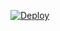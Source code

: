 



[![Deploy](https://www.herokucdn.com/deploy/button.svg)](https://heroku.com/deploy?template=https://github.com/pratyush4932/mizu/)


